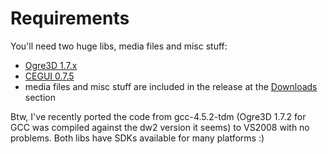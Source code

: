 # Requirements #

You'll need two huge libs, media files and misc stuff:
  * [Ogre3D 1.7.x](http://www.ogre3d.org/download/sdk)
  * [CEGUI 0.7.5](http://www.cegui.org.uk/wiki/index.php/CEGUI_Downloads_0.7.5)
  * media files and misc stuff are included in the release at the [Downloads](https://code.google.com/p/visual-fuzzy-logic-cruise-control-simulator/downloads/list) section

Btw, I've recently ported the code from gcc-4.5.2-tdm (Ogre3D 1.7.2 for GCC was compiled against the dw2 version it seems) to VS2008 with no problems. Both libs have SDKs available for many platforms :)
